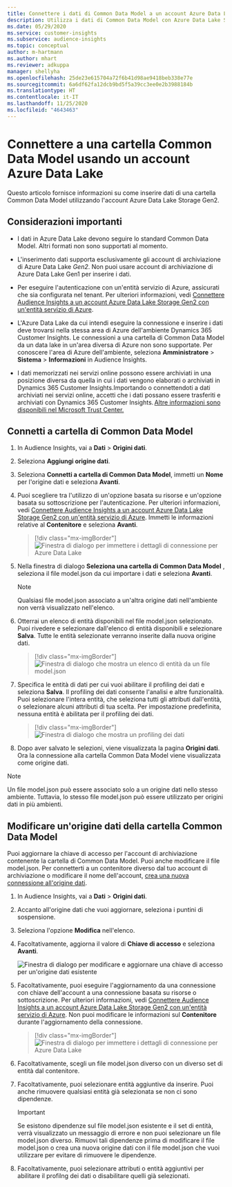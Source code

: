 ```yaml
---
title: Connettere i dati di Common Data Model a un account Azure Data Lake
description: Utilizza i dati di Common Data Model con Azure Data Lake Storage.
ms.date: 05/29/2020
ms.service: customer-insights
ms.subservice: audience-insights
ms.topic: conceptual
author: m-hartmann
ms.author: mhart
ms.reviewer: adkuppa
manager: shellyha
ms.openlocfilehash: 25de23e615704a72f6b41d98ae9418beb338e77e
ms.sourcegitcommit: 6a6df62fa12dcb9bd5f5a39cc3ee0e2b3988184b
ms.translationtype: HT
ms.contentlocale: it-IT
ms.lasthandoff: 11/25/2020
ms.locfileid: "4643463"
---
```

# <a name="connect-to-a-common-data-model-folder-using-an-azure-data-lake-account"></a>Connettere a una cartella Common Data Model usando un account Azure Data Lake

Questo articolo fornisce informazioni su come inserire dati di una cartella Common Data Model utilizzando l'account Azure Data Lake Storage Gen2.

## <a name="important-considerations"></a>Considerazioni importanti

- I dati in Azure Data Lake devono seguire lo standard Common Data Model. Altri formati non sono supportati al momento.

- L'inserimento dati supporta esclusivamente gli account di archiviazione di Azure Data Lake *Gen2*. Non puoi usare account di archiviazione di Azure Data Lake Gen1 per inserire i dati.

- Per eseguire l'autenticazione con un'entità servizio di Azure, assicurati che sia configurata nel tenant. Per ulteriori informazioni, vedi [Connettere Audience Insights a un account Azure Data Lake Storage Gen2 con un'entità servizio di Azure](connect-service-principal.md).

- L'Azure Data Lake da cui intendi eseguire la connessione e inserire i dati deve trovarsi nella stessa area di Azure dell'ambiente Dynamics 365 Customer Insights. Le connessioni a una cartella di Common Data Model da un data lake in un'area diversa di Azure non sono supportate. Per conoscere l'area di Azure dell'ambiente, seleziona **Amministratore** > **Sistema** > **Informazioni** in Audience Insights.

- I dati memorizzati nei servizi online possono essere archiviati in una posizione diversa da quella in cui i dati vengono elaborati o archiviati in Dynamics 365 Customer Insights.Importando o connettendoti a dati archiviati nei servizi online, accetti che i dati possano essere trasferiti e archiviati con Dynamics 365 Customer Insights. [Altre informazioni sono disponibili nel Microsoft Trust Center.](https://www.microsoft.com/trust-center)

## <a name="connect-to-a-common-data-model-folder"></a>Connetti a cartella di Common Data Model

1. In Audience Insights, vai a **Dati** > **Origini dati**.

1. Seleziona **Aggiungi origine dati**.

1. Seleziona **Connetti a cartella di Common Data Model**, immetti un **Nome** per l'origine dati e seleziona **Avanti**.

1. Puoi scegliere tra l'utilizzo di un'opzione basata su risorse e un'opzione basata su sottoscrizione per l'autenticazione. Per ulteriori informazioni, vedi [Connettere Audience Insights a un account Azure Data Lake Storage Gen2 con un'entità servizio di Azure](connect-service-principal.md). Immetti le informazioni relative al **Contenitore** e seleziona **Avanti**.
   > [!div class="mx-imgBorder"]
   > ![Finestra di dialogo per immettere i dettagli di connessione per Azure Data Lake](media/enter-new-storage-details.png)

1. Nella finestra di dialogo **Seleziona una cartella di Common Data Model** , seleziona il file model.json da cui importare i dati e seleziona **Avanti**.
   > [!NOTE]
   > Qualsiasi file model.json associato a un'altra origine dati nell'ambiente non verrà visualizzato nell'elenco.

1. Otterrai un elenco di entità disponibili nel file model.json selezionato. Puoi rivedere e selezionare dall'elenco di entità disponibili e selezionare **Salva**. Tutte le entità selezionate verranno inserite dalla nuova origine dati.
   > [!div class="mx-imgBorder"]
   > ![Finestra di dialogo che mostra un elenco di entità da un file model.json](media/review-entities.png)

8. Specifica le entità di dati per cui vuoi abilitare il profiling dei dati e seleziona **Salva**. Il profiling dei dati consente l'analisi e altre funzionalità. Puoi selezionare l'intera entità, che seleziona tutti gli attributi dall'entità, o selezionare alcuni attributi di tua scelta. Per impostazione predefinita, nessuna entità è abilitata per il profiling dei dati.
   > [!div class="mx-imgBorder"]
   > ![Finestra di dialogo che mostra un profiling dei dati](media/dataprofiling-entities.png)

9. Dopo aver salvato le selezioni, viene visualizzata la pagina **Origini dati**. Ora la connessione alla cartella Common Data Model viene visualizzata come origine dati.

> [!NOTE]
> Un file model.json può essere associato solo a un origine dati nello stesso ambiente. Tuttavia, lo stesso file model.json può essere utilizzato per origini dati in più ambienti.

## <a name="edit-a-common-data-model-folder-data-source"></a>Modificare un'origine dati della cartella Common Data Model

Puoi aggiornare la chiave di accesso per l'account di archiviazione contenente la cartella di Common Data Model. Puoi anche modificare il file model.json. Per connetterti a un contenitore diverso dal tuo account di archiviazione o modificare il nome dell'account, [crea una nuova connessione all'origine dati](#connect-to-a-common-data-model-folder).

1. In Audience Insights, vai a **Dati** > **Origini dati**.

2. Accanto all'origine dati che vuoi aggiornare, seleziona i puntini di sospensione.

3. Seleziona l'opzione **Modifica** nell'elenco.

4. Facoltativamente, aggiorna il valore di **Chiave di accesso** e seleziona **Avanti**.

   ![Finestra di dialogo per modificare e aggiornare una chiave di accesso per un'origine dati esistente](media/edit-access-key.png)

5. Facoltativamente, puoi eseguire l'aggiornamento da una connessione con chiave dell'account a una connessione basata su risorse o sottoscrizione. Per ulteriori informazioni, vedi [Connettere Audience Insights a un account Azure Data Lake Storage Gen2 con un'entità servizio di Azure](connect-service-principal.md). Non puoi modificare le informazioni sul **Contenitore** durante l'aggiornamento della connessione.
   > [!div class="mx-imgBorder"]
   > ![Finestra di dialogo per immettere i dettagli di connessione per Azure Data Lake](media/enter-existing-storage-details.png)

6. Facoltativamente, scegli un file model.json diverso con un diverso set di entità dal contenitore.

7. Facoltativamente, puoi selezionare entità aggiuntive da inserire. Puoi anche rimuovere qualsiasi entità già selezionata se non ci sono dipendenze.

   > [!IMPORTANT]
   > Se esistono dipendenze sul file model.json esistente e il set di entità, verrà visualizzato un messaggio di errore e non puoi selezionare un file model.json diverso. Rimuovi tali dipendenze prima di modificare il file model.json o crea una nuova origine dati con il file model.json che vuoi utilizzare per evitare di rimuovere le dipendenze.

8. Facoltativamente, puoi selezionare attributi o entità aggiuntivi per abilitare il profilng dei dati o disabilitare quelli già selezionati.   

